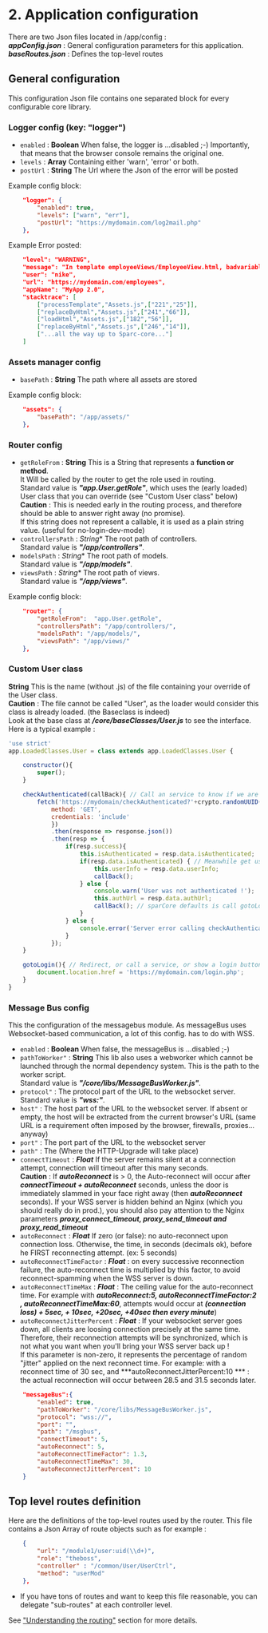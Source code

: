 # 2. Application configuration
There are two Json files located in /app/config :  
***appConfig.json*** : General configuration parameters for this application.  
***baseRoutes.json*** : Defines the top-level routes

## General configuration
This configuration Json file contains one separated block for every configurable core library.

### Logger config (key: "logger")
* `enabled` : **Boolean** When false, the logger is ...disabled ;-) Importantly, that means that the browser console remains the original one.
* `levels`  : **Array** Containing either 'warn', 'error' or both.
* `postUrl` : **String** The Url where the Json of the error will be posted

Example config block:
```json
    "logger": {
        "enabled": true,
        "levels": ["warn", "err"],
        "postUrl": "https://mydomain.com/log2mail.php"
    },
```

Example Error posted:
```json
    "level": "WARNING",
    "message": "In template employeeViews/EmployeeView.html, badvariable is not defined !",
    "user": "nike",
    "url": "https://mydomain.com/employees",
    "appName": "MyApp 2.0",
    "stacktrace": [
        ["processTemplate","Assets.js",["221","25"]],
        ["replaceByHtml","Assets.js",["241","66"]],
        ["loadHtml","Assets.js",["182","56"]],
        ["replaceByHtml","Assets.js",["246","14"]],
        ["...all the way up to Sparc-core..."]
    ]
```  
  
  
### Assets manager config
* `basePath` : **String** The path where all assets are stored

Example config block:
```json
    "assets": {
        "basePath": "/app/assets/"
    },
```

### Router config
* `getRoleFrom` : **String** This is a String that represents a **function or method**.  
It Will be called by the router to get the role used in routing.  
Standard value is ***"app.User.getRole"***, which uses the (early loaded) User class that you can override (see "Custom User class" below)  
**Caution** : This is needed early in the routing process, and therefore should be able to answer right away (no promise).  
If this string does not represent a callable, it is used as a plain string value. (useful for no-login-dev-mode)
* `controllersPath` : *String** The root path of controllers.  
Standard value is ***"/app/controllers"***.
* `modelsPath` : *String**  The root path of models.  
Standard value is ***"/app/models"***.
* `viewsPath` : *String**  The root path of views.  
Standard value is ***"/app/views"***.

Example config block:
```json
    "router": {
        "getRoleFrom":  "app.User.getRole",
        "controllersPath": "/app/controllers/",
        "modelsPath": "/app/models/",
        "viewsPath": "/app/views/"
    },
```


### Custom User class
**String** This is the name (without .js) of the file containing your override of the User class.  
 **Caution** : The file cannot be called "User", as the loader would consider this class is already loaded. (the Baseclass is indeed)  
Look at the base class at ***/core/baseClasses/User.js*** to see the interface.
Here is a typical example :
```javascript
'use strict'
app.LoadedClasses.User = class extends app.LoadedClasses.User {

    constructor(){
        super();
    }

    checkAuthenticated(callBack){ // Call an service to know if we are logged in
        fetch('https://mydomain/checkAuthenticated?'+crypto.randomUUID(),{
            method: 'GET',
            credentials: 'include'
            })
            .then(response => response.json())
            .then(resp => { 
                if(resp.success){
                    this.isAuthenticated = resp.data.isAuthenticated;
                    if(resp.data.isAuthenticated) { // Meanwhile get user infos
                        this.userInfo = resp.data.userInfo;
                        callBack();
                    } else {
                        console.warn('User was not authenticated !');
                        this.authUrl = resp.data.authUrl;
                        callBack(); // sparCore defaults is call gotoLogin below
                    }
                } else {
                    console.error('Server error calling checkAuthenticated !?')
                }
            });         
    }

    gotoLogin(){ // Redirect, or call a service, or show a login button... 
        document.location.href = 'https://mydomain.com/login.php';
    }
}
```


### Message Bus config
This the configuration of the messagebus module. As messageBus uses Websocket-based communication, a lot of this config. has to do with WSS.

* `enabled` :  **Boolean** When false, the messageBus is ...disabled ;-)
* `pathToWorker"` : **String** This lib also uses a webworker which cannot be launched through the normal dependency system. This is the path to the worker script.  
Standard value is ***"/core/libs/MessageBusWorker.js"***.
* `protocol"` : The protocol part of the URL to the websocket server.
Standard value is ***"wss:"***.
* `host"` : The host part of the URL to the websocket server. If absent or empty, the host will be extracted from the current browser's URL (same URL is a requirement often imposed by the browser, firewalls, proxies... anyway)
* `port"` : The port part of the URL to the websocket server
* `path"` : The (Where the HTTP-Upgrade will take place)
* `connectTimeout` : ***Float*** If the server remains silent at a connection attempt, connection will timeout after this many seconds.  
**Caution** : If ***autoReconnect*** is > 0, the  Auto-reconnect will occur after ***connectTimeout + autoReconnect*** seconds, unless the door is immediately slammed in your face right away (then ***autoReconnect*** seconds). If your WSS server is hidden behind an Nginx (which you should really do in prod.), you should also pay attention to the Nginx parameters ***proxy_connect_timeout, proxy_send_timeout and proxy_read_timeout*** 
* `autoReconnect` : ***Float*** If zero (or false): no auto-reconnect upon connection loss. Otherwise, the time, in seconds (decimals ok), before he FIRST reconnecting attempt. (ex: 5 seconds)
* `autoReconnectTimeFactor` : ***Float*** : on every successive reconnection failure, the auto-reconnect time is multiplied by this factor, to avoid reconnect-spamming when the WSS server is down. 
* `autoReconnectTimeMax` : ***Float*** : The ceiling value for the auto-reconnect time. 
For example with ***autoReconnect:5, autoReconnectTimeFactor:2 , autoReconnectTimeMax:60***, attempts would occur at ***(connection loss) + 5sec, + 10sec, +20sec, +40sec then every minute***)
* `autoReconnectJitterPercent` : ***Float*** : If your websocket server goes down, all clients are loosing connection precisely at the same time. Therefore, their reconnection attempts will be synchronized, which is not what you want when you'll bring your WSS server back up !  
If this parameter is non-zero, it represents the percentage of random "jitter" applied on the next reconnect time. For example: with a reconnect time of 30 sec, and ***autoReconnectJitterPercent:10 *** : the actual reconnection will occur between 28.5 and 31.5 seconds later.


```json
    "messageBus":{
        "enabled": true,
        "pathToWorker": "/core/libs/MessageBusWorker.js",
        "protocol": "wss://",
        "port": "",
        "path": "/msgbus",
        "connectTimeout": 5,
        "autoReconnect": 5,
        "autoReconnectTimeFactor": 1.3,
        "autoReconnectTimeMax": 30,
        "autoReconnectJitterPercent": 10
    }
```

## Top level routes definition
Here are the definitions of the top-level routes used by the router.
This file contains a Json  Array of route objects such as for example :

```json
    {
        "url": "/module1/user:uid(\\d+)",
        "role": "theboss",
        "controller" : "/common/User/UserCtrl",
        "method": "userMod"
    },  
```
- If you have tons of routes and want to keep this file reasonable, you can delegate "sub-routes" at each controller level.

See ["Understanding the routing"](./routing.md) section for more details.
